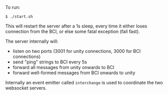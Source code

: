 To run:

```
$ ./start.sh
```

This will restart the server after a 1s sleep, every time it either loses
connection from the BCI, or else some fatal exception (fail fast).

The server internally will:

- listen on two ports (3001 for unity connections, 3000 for BCI connections)
- send "ping" strings to BCI every 5s
- forward all messages from unity onwards to BCI
- forward well-formed messages from BCI onwards to unity

Internally an event emitter called `interchange` is used to coordinate
the two websocket servers.
